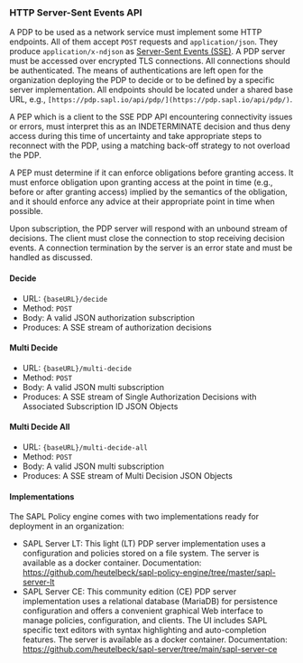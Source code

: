 ### HTTP Server-Sent Events API

A PDP to be used as a network service must implement some HTTP endpoints. All of them accept `POST` requests and `application/json`. They produce `application/x-ndjson` as [Server-Sent Events (SSE)](https://www.w3.org/TR/eventsource/). A PDP server must be accessed over encrypted TLS connections. All connections should be authenticated. The means of authentications are left open for the organization deploying the PDP to decide or to be defined by a specific server implementation. All endpoints should be located under a shared base URL, e.g., `[https://pdp.sapl.io/api/pdp/](https://pdp.sapl.io/api/pdp/)`.

A PEP which is a client to the SSE PDP API encountering connectivity issues or errors, must interpret this as an INDETERMINATE decision and thus deny access during this time of uncertainty and take appropriate steps to reconnect with the PDP, using a matching back-off strategy to not overload the PDP.

A PEP must determine if it can enforce obligations before granting access. It must enforce obligation upon granting access at the point in time (e.g., before or after granting access) implied by the semantics of the obligation, and it should enforce any advice at their appropriate point in time when possible.

Upon subscription, the PDP server will respond with an unbound stream of decisions. The client must close the connection to stop receiving decision events. A connection termination by the server is an error state and must be handled as discussed.

#### Decide

- URL: `{baseURL}/decide`
- Method: `POST`
- Body: A valid JSON authorization subscription
- Produces: A SSE stream of authorization decisions

#### Multi Decide

- URL: `{baseURL}/multi-decide`
- Method: `POST`
- Body: A valid JSON multi subscription
- Produces: A SSE stream of Single Authorization Decisions with Associated Subscription ID JSON Objects

#### Multi Decide All

- URL: `{baseURL}/multi-decide-all`
- Method: `POST`
- Body: A valid JSON multi subscription
- Produces: A SSE stream of Multi Decision JSON Objects

#### Implementations

The SAPL Policy engine comes with two implementations ready for deployment in an organization:

- SAPL Server LT: This light (LT) PDP server implementation uses a configuration and policies stored on a file system. The server is available as a docker container. Documentation: <https://github.com/heutelbeck/sapl-policy-engine/tree/master/sapl-server-lt>
- SAPL Server CE: This community edition (CE) PDP server implementation uses a relational database (MariaDB) for persistence configuration and offers a convenient graphical Web interface to manage policies, configuration, and clients. The UI includes SAPL specific text editors with syntax highlighting and auto-completion features. The server is available as a docker container. Documentation: <https://github.com/heutelbeck/sapl-server/tree/main/sapl-server-ce>